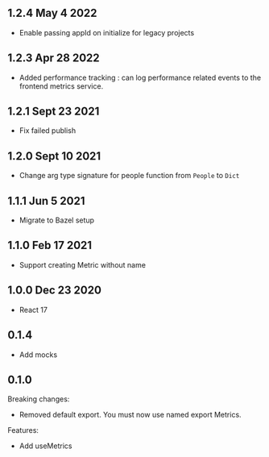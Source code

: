 ## 1.2.4 May 4 2022

- Enable passing appId on initialize for legacy projects

## 1.2.3 Apr 28 2022

- Added performance tracking : can log performance related events to the frontend metrics service.

## 1.2.1 Sept 23 2021

- Fix failed publish

## 1.2.0 Sept 10 2021

- Change arg type signature for people function from `People` to `Dict`

## 1.1.1 Jun 5 2021

- Migrate to Bazel setup

## 1.1.0 Feb 17 2021

- Support creating Metric without name

## 1.0.0 Dec 23 2020

- React 17

## 0.1.4

- Add mocks

## 0.1.0

Breaking changes:

- Removed default export. You must now use named export Metrics.

Features:

- Add useMetrics
